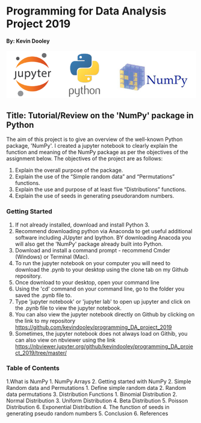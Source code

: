 # Programming for Data Analysis Project 2019
#### By: Kevin Dooley

![](all3.png)

## Title: Tutorial/Review on the 'NumPy' package in Python

The aim of this project is to give an overview of the well-known Python package, 'NumPy'. I created a jupyter notebook to clearly explain the function and meaning of the NumPy package as per the objectives of the assignment below. 
The objectives of the project are as follows:

1. Explain the overall purpose of the package.
2. Explain the use of the “Simple random data” and “Permutations” functions.
3. Explain the use and purpose of at least five “Distributions” functions.
4. Explain the use of seeds in generating pseudorandom numbers.

### Getting Started

1.  If not already installed, download and install Python 3.
2.  Recommend downloading python via Anaconda to get useful additional software including JUpyter and Ipython. BY downloading Anacoda you will also get the 'NumPy' package already built into Python.
3.  Download and install a command prompt - recommend Cmder (Windows) or Terminal (Mac).
4. To run the jupyter notebook on your computer you will need to download the .pynb to your desktop using the clone tab on my Github repository.
5. Once download to your desktop, open your command line
6. Using the 'cd' command on your command line, go to the folder you saved the .pynb file to.
7. Type 'jupyter notebook' or 'jupyter lab' to open up jupyter and click on the .pynb file to view the jupyter notebook.
8. You can also view the jupyter notebook directly on Github by clicking on the link to my repository https://github.com/kevindooley/programming_DA_project_2019
9. Sometimes, the jupyter notebook does not always load on Githib, you can also view on nbviewer using the link https://nbviewer.jupyter.org/github/kevindooley/programming_DA_project_2019/tree/master/

### Table of Contents
1.What is NumPy
    1. NumPy Arrays
    2. Getting started with NumPy
2. Simple Random data and Permutations
    1. Define simple random data
    2. Random data permutations
3. Distribution Functions
    1. Binomial Distribution
    2. Normal Distribution
    3. Uniform Distribution
    4. Beta Distribution
    5. Poisson Distribution
    6. Exponential Distribution
4. The function of seeds in generating pseudo random numbers
5. Conclusion
6. References

